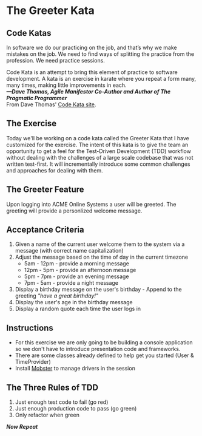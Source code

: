 # The Greeter Kata

## Code Katas
In software we do our practicing on the job, and that’s why we make mistakes on the job. We need to find ways of splitting the practice from the profession. We need practice sessions.


Code Kata is an attempt to bring this element of practice to software development. A kata is an exercise in karate where you repeat a form many, many times, making little improvements in each.   
**_&mdash;Dave Thomas, Agile Manifestor Co-Author and Author of The Pragmatic Programmer_**  
From Dave Thomas' [Code Kata site](http://codekata.com/).

## The Exercise
Today we'll be working on a code kata called the Greeter Kata that I have customized for the exercise. The intent of this kata is to give the team an opportunity to get a feel for the Test-Driven Development (TDD) workflow without dealing with the challenges of a large scale codebase that was not written test-first. It will incrementally introduce some common challenges and approaches for dealing with them. 

## The Greeter Feature
Upon logging into ACME Online Systems a user will be greeted. The greeting will provide a personlized welcome message.

## Acceptance Criteria
1. Given a name of the current user welcome them to the system via a message (with correct name capitalization)
2. Adjust the message based on the time of day in the current timezone
   * 5am - 12pm - provide a morning message
   * 12pm - 5pm - provide an afternoon message
   * 5pm - 7pm - provide an evening message
   * 7pm - 5am - provide a night message
3. Display a birthday message on the user's birthday - Append to the greeting _"have a great birthday!"_
4. Display the user's age in the birthday message
5. Display a random quote each time the user logs in

## Instructions
* For this exercise we are only going to be building a console application so we don't have to introduce presentation code and frameworks.
* There are some classes already defined to help get you started (User & TimeProvider)
* Install [Mobster](http://mobster.cc/) to manage drivers in the session

## The Three Rules of TDD
1. Just enough test code to fail (go red)
1. Just enough production code to pass (go green)
1. Only refactor when green

_**Now Repeat**_
